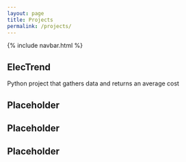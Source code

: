 ```yaml
---
layout: page
title: Projects
permalink: /projects/
---
```

<html lang ="en">
<body>
  {% include navbar.html %}
<main>
  <div class="parent">
    <div class="background-image-section1"> </div>
      <div class="title-section1"> <h2>ElecTrend</h2> </div>
      <div class="stack1"> 
        <i class="fa-brands fa-python"></i>
      </div>
      <div class="description1"> 
        <p>Python project that gathers data and returns an average cost</p> 
      </div>
      <div class="code-preview1"> 
        <a href="https://github.com/MythicalMoon/Electrend" target="_blank">
            <i class="fa-solid fa-code"></i>
        </a>
        <a href="/projects/live" target="_blank">
            <i class="fa-solid fa-arrow-up-right-from-square"></i>
        </a>
      </div>
    <div class="background-image-section2"> </div>
      <div class="title-section2"> <h2>Placeholder</h2> </div>
      <div class="stack2"> </div>
      <div class="description2"> </div>
      <div class="code-preview2">  
        <a href="https://github.com/MythicalMoon/#" target="_blank">
            <i class="fa-solid fa-code"></i>
        </a>
        <a href="/projects/live" target="_blank">
            <i class="fa-solid fa-arrow-up-right-from-square"></i>
        </a>
      </div>
    <div class="background-image-section3"> </div>
      <div class="title-section3"> <h2>Placeholder</h2> </div>
      <div class="stack3"> </div>
      <div class="description3"> </div>
      <div class="code-preview3"> 
        <a href="https://github.com/MythicalMoon/#" target="_blank">
            <i class="fa-solid fa-code"></i>
        </a>
        <a href="/projects/live" target="_blank">
            <i class="fa-solid fa-arrow-up-right-from-square"></i>
        </a>
      </div>
    <div class="background-image-section4"> </div>
      <div class="title-section4"> <h2>Placeholder</h2> </div>
      <div class="stack4"> </div>
      <div class="description4"> </div>
      <div class="code-preview4"> 
        <a href="https://github.com/MythicalMoon/#" target="_blank">
            <i class="fa-solid fa-code"></i>
        </a>
        <a href="/projects/live" target="_blank">
            <i class="fa-solid fa-arrow-up-right-from-square"></i>
        </a>
      </div>
  </div>
</main> 

</body>
</html>